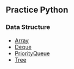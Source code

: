 ## Practice Python

### Data Structure

- [Array](./data_structures/array.py)
- [Deque](./data_structures/deque.py)
- [PriorityQueue](./data_structures/priority_queue.py)
- [Tree](./data_structures/tree.py)
